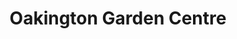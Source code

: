---
title: "Oakington Garden Centre"
url: /cambridge/oakington-garden-centre/
shop: garden centre
---